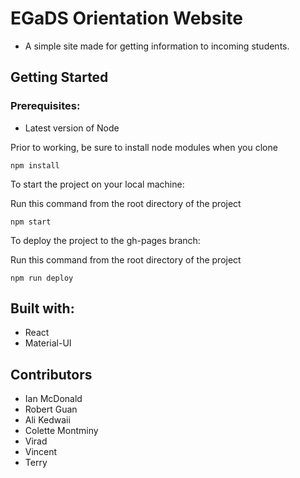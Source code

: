 # EGaDS Orientation Website
- A simple site made for getting information to incoming students.

## Getting Started

### Prerequisites:
- Latest version of Node

Prior to working, be sure to install node modules when you clone

```
npm install
```

To start the project on your local machine:

Run this command from the root directory of the project
```
npm start
```

To deploy the project to the gh-pages branch:

Run this command from the root directory of the project
```
npm run deploy
```

## Built with:
- React
- Material-UI


## Contributors
- Ian McDonald
- Robert Guan
- Ali Kedwaii
- Colette Montminy
- Virad
- Vincent
- Terry
